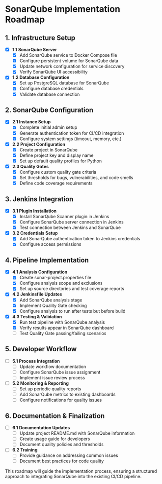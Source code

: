 # SonarQube Implementation Roadmap

## 1. Infrastructure Setup
- [x] **1.1 SonarQube Server**
  - [x] Add SonarQube service to Docker Compose file
  - [x] Configure persistent volume for SonarQube data
  - [x] Update network configuration for service discovery
  - [x] Verify SonarQube UI accessibility

- [x] **1.2 Database Configuration**
  - [x] Set up PostgreSQL database for SonarQube
  - [x] Configure database credentials
  - [x] Validate database connection

## 2. SonarQube Configuration
- [x] **2.1 Instance Setup**
  - [x] Complete initial admin setup
  - [x] Generate authentication token for CI/CD integration
  - [x] Configure system settings (timeout, memory, etc.)

- [x] **2.2 Project Configuration**
  - [x] Create project in SonarQube
  - [x] Define project key and display name
  - [x] Set up default quality profiles for Python

- [x] **2.3 Quality Gates**
  - [x] Configure custom quality gate criteria
  - [x] Set thresholds for bugs, vulnerabilities, and code smells
  - [x] Define code coverage requirements

## 3. Jenkins Integration
- [x] **3.1 Plugin Installation**
  - [x] Install SonarQube Scanner plugin in Jenkins
  - [x] Configure SonarQube server connection in Jenkins
  - [x] Test connection between Jenkins and SonarQube

- [x] **3.2 Credentials Setup**
  - [x] Add SonarQube authentication token to Jenkins credentials
  - [x] Configure access permissions

## 4. Pipeline Implementation
- [x] **4.1 Analysis Configuration**
  - [x] Create sonar-project.properties file
  - [x] Configure analysis scope and exclusions
  - [x] Set up source directories and test coverage reports

- [x] **4.2 Jenkinsfile Updates**
  - [x] Add SonarQube analysis stage
  - [x] Implement Quality Gate checking
  - [x] Configure analysis to run after tests but before build

- [x] **4.3 Testing & Validation**
  - [x] Run test pipeline with SonarQube analysis
  - [x] Verify results appear in SonarQube dashboard
  - [ ] Test Quality Gate passing/failing scenarios

## 5. Developer Workflow
- [ ] **5.1 Process Integration**
  - [ ] Update workflow documentation
  - [ ] Configure SonarQube issue assignment
  - [ ] Implement issue review process

- [ ] **5.2 Monitoring & Reporting**
  - [ ] Set up periodic quality reports
  - [ ] Add SonarQube metrics to existing dashboards
  - [ ] Configure notifications for quality issues

## 6. Documentation & Finalization
- [ ] **6.1 Documentation Updates**
  - [ ] Update project README.md with SonarQube information
  - [ ] Create usage guide for developers
  - [ ] Document quality policies and thresholds

- [ ] **6.2 Training**
  - [ ] Provide guidance on addressing common issues
  - [ ] Document best practices for code quality

This roadmap will guide the implementation process, ensuring a structured approach to integrating SonarQube into the existing CI/CD pipeline.